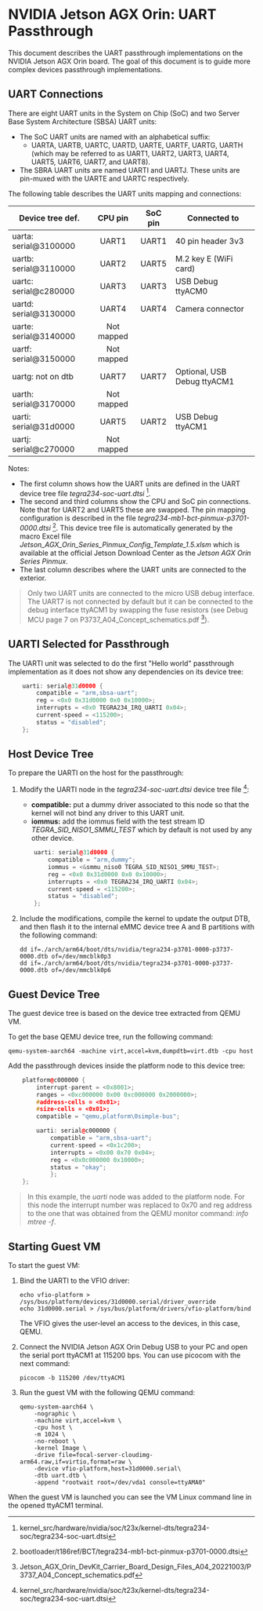<!--
    Copyright 2022-2023 TII (SSRC) and the Ghaf contributors
    SPDX-License-Identifier: CC-BY-SA-4.0
-->

# NVIDIA Jetson AGX Orin: UART Passthrough

This document describes the UART passthrough implementations on the NVIDIA Jetson AGX Orin board. The goal of this document is to guide more complex devices passthrough implementations.


## UART Connections

There are eight UART units in the System on Chip (SoC) and two Server Base System Architecture (SBSA) UART units:

* The SoC UART units are named with an alphabetical suffix:
  * UARTA, UARTB, UARTC, UARTD, UARTE, UARTF, UARTG, UARTH (which may be referred to as UART1, UART2, UART3, UART4, UART5, UART6, UART7, and UART8).
* The SBRA UART units are named UARTI and UARTJ. These units are pin-muxed with the UARTE and UARTC respectively.

The following table describes the UART units mapping and connections:

| **Device tree def.**  |  **CPU pin** | **SoC pin** | **Connected to**            |
|-----------------------|:------------:|:-----------:|-----------------------------|
| uarta: serial@3100000 |     UART1    |    UART1    | 40 pin header 3v3           |
| uartb: serial@3110000 |     UART2    |    UART5    | M.2 key E (WiFi card)       |
| uartc: serial@c280000 |     UART3    |    UART3    | USB Debug ttyACM0           |
| uartd: serial@3130000 |     UART4    |    UART4    | Camera connector            |
| uarte: serial@3140000 |  Not mapped  |             |                             |
| uartf: serial@3150000 |  Not mapped  |             |                             |
| uartg: not on dtb     |     UART7    |    UART7    | Optional, USB Debug ttyACM1 |
| uarth: serial@3170000 |  Not mapped  |             |                             |
| uarti: serial@31d0000 |     UART5    |    UART2    | USB Debug ttyACM1           |
| uartj: serial@c270000 |  Not mapped  |             |                             |

Notes:
* The first column shows how the UART units are defined in the UART device tree file *tegra234-soc-uart.dtsi* [^note1].
* The second and third columns show the CPU and SoC pin connections. Note that for UART2 and UART5 these are swapped. The pin mapping configuration is described in the file *tegra234-mb1-bct-pinmux-p3701-0000.dtsi* [^note2]. This device tree file is automatically generated by the macro Excel file *Jetson_AGX_Orin_Series_Pinmux_Config_Template_1.5.xlsm* which is available at the official Jetson Download Center as the *Jetson AGX Orin Series Pinmux*.
* The last column describes where the UART units are connected to the exterior.

> Only two UART units are connected to the micro USB debug interface. The UART7 is not connected by default but it can be connected to the debug interface ttyACM1 by swapping the fuse resistors (see Debug MCU page 7 on P3737_A04_Concept_schematics.pdf [^note3]).


## UARTI Selected for Passthrough

The UARTI unit was selected to do the first "Hello world" passthrough implementation as it does not show any dependencies on its device tree:

```cpp
	uarti: serial@31d0000 {
		compatible = "arm,sbsa-uart";
		reg = <0x0 0x31d0000 0x0 0x10000>;
		interrupts = <0x0 TEGRA234_IRQ_UARTI 0x04>;
		current-speed = <115200>;
		status = "disabled";
	};
```


## Host Device Tree

To prepare the UARTI on the host for the passthrough:

1. Modify the UARTI node in the *tegra234-soc-uart.dtsi* device tree file [^note1]:

   * **compatible:** put a dummy driver associated to this node so that the kernel will not bind any driver to this UART unit.
   * **iommus:** add the iommus field with the test stream ID *TEGRA_SID_NISO1_SMMU_TEST* which by default is not used by any other device.

	```cpp
		uarti: serial@31d0000 {
			compatible = "arm,dummy";
			iommus = <&smmu_niso0 TEGRA_SID_NISO1_SMMU_TEST>;
			reg = <0x0 0x31d0000 0x0 0x10000>;
			interrupts = <0x0 TEGRA234_IRQ_UARTI 0x04>;
			current-speed = <115200>;
			status = "disabled";
		};
	```

2. Include the modifications, compile the kernel to update the output DTB, and then flash it to the internal eMMC device tree A and B partitions with the following command:

	```
	dd if=./arch/arm64/boot/dts/nvidia/tegra234-p3701-0000-p3737-0000.dtb of=/dev/mmcblk0p3
    dd if=./arch/arm64/boot/dts/nvidia/tegra234-p3701-0000-p3737-0000.dtb of=/dev/mmcblk0p6
	```


## Guest Device Tree

The guest device tree is based on the device tree extracted from QEMU VM.

To get the base QEMU device tree, run the following command:

    qemu-system-aarch64 -machine virt,accel=kvm,dumpdtb=virt.dtb -cpu host

Add the passthrough devices inside the platform node to this device tree:

```cpp
	platform@c000000 {
		interrupt-parent = <0x8001>;
		ranges = <0xc000000 0x00 0xc000000 0x2000000>;
		#address-cells = <0x01>;
		#size-cells = <0x01>;
		compatible = "qemu,platform\0simple-bus";

		uarti: serial@c000000 {
		    compatible = "arm,sbsa-uart";
		    current-speed = <0x1c200>;
		    interrupts = <0x00 0x70 0x04>;
		    reg = <0x0c000000 0x10000>;
		    status = "okay";
        	};
	};
```

> In this example, the *uarti* node was added to the platform node. For this node the interrupt number was replaced to 0x70 and reg address to the one that was obtained from the QEMU monitor command: *info mtree -f*.


## Starting Guest VM

To start the guest VM:

1. Bind the UARTI to the VFIO driver:

	```
	echo vfio-platform > /sys/bus/platform/devices/31d0000.serial/driver_override
	echo 31d0000.serial > /sys/bus/platform/drivers/vfio-platform/bind
	```
	The VFIO gives the user-level an access to the devices, in this case, QEMU.

2. Connect the NVIDIA Jetson AGX Orin Debug USB to your PC and open the serial port ttyACM1 at 115200 bps. You can use picocom with the next command:

    ```
	picocom -b 115200 /dev/ttyACM1
	```

3. Run the guest VM with the following QEMU command:

    ```
	qemu-system-aarch64 \
        -nographic \
        -machine virt,accel=kvm \
        -cpu host \
        -m 1024 \
        -no-reboot \
        -kernel Image \
        -drive file=focal-server-cloudimg-arm64.raw,if=virtio,format=raw \
        -device vfio-platform,host=31d0000.serial\
        -dtb uart.dtb \
        -append "rootwait root=/dev/vda1 console=ttyAMA0"
	```

When the guest VM is launched you can see the VM Linux command line in the opened ttyACM1 terminal.



[^note1]: kernel_src/hardware/nvidia/soc/t23x/kernel-dts/tegra234-soc/tegra234-soc-uart.dtsi

[^note2]: bootloader/t186ref/BCT/tegra234-mb1-bct-pinmux-p3701-0000.dtsi

[^note3]: Jetson_AGX_Orin_DevKit_Carrier_Board_Design_Files_A04_20221003/P3737_A04_Concept_schematics.pdf

